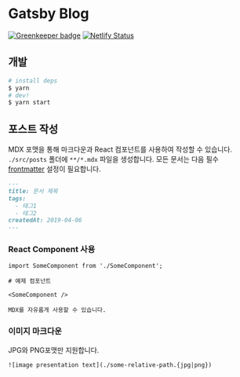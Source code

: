 # Gatsby Blog

[![Greenkeeper badge](https://badges.greenkeeper.io/Beingbook/blog.svg)](https://greenkeeper.io/)
[![Netlify Status](https://api.netlify.com/api/v1/badges/8cd0749f-db75-4d27-a2a5-7f84c0b25ff5/deploy-status)](https://app.netlify.com/sites/gifted-visvesvaraya-7b9324/deploys)

## 개발

```sh
# install deps
$ yarn
# dev!
$ yarn start
```

## 포스트 작성

MDX 포맷을 통해 마크다운과 React 컴포넌트를 사용하여 작성할 수 있습니다.
`./src/posts` 폴더에 `**/*.mdx` 파일을 생성합니다.
모든 문서는 다음 필수 [frontmatter](https://jekyllrb.com/docs/front-matter/) 설정이 필요합니다.

```md
---
title: 문서 제목
tags:
  - 태그1
  - 태그2
createdAt: 2019-04-06
---
```

### React Component 사용

```mdx
import SomeComponent from './SomeComponent';

# 예제 컴포넌트

<SomeComponent />

MDX를 자유롭게 사용할 수 있습니다.
```

### 이미지 마크다운

JPG와 PNG포맷만 지원합니다.

```mdx
![image presentation text](./some-relative-path.{jpg|png})
```
